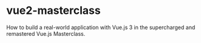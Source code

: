 # vue2-masterclass
How to build a real-world application with Vue.js 3 in the supercharged and remastered Vue.js Masterclass.
